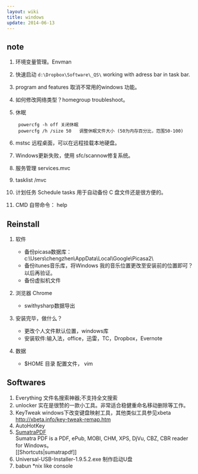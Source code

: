 ```yaml
---
layout: wiki
title: windows
update: 2014-06-13
---
```


## note
1. 环境变量管理。Envman
2. 快速启动 `d:\Dropbox\Software\_QS\` working with adress bar in task bar.
3. program and features 取消不常用的windows 功能。
4. 如何修改网络类型？homegroup troubleshoot。
5. 休眠

        powercfg -h off 关闭休眠
        powercfg /h /size 50   调整休眠文件大小 (50为内存百分比，范围50-100)

6. mstsc 远程桌面，可以在远程挂载本地硬盘。
7. Windows更新失败，使用 sfc/scannow修复系统。
8. 服务管理 services.mvc
9. tasklist /mvc
10. 计划任务 Schedule tasks 用于自动备份 C 盘文件还是很方便的。
11. CMD 自带命令： help


## Reinstall
1. 软件
   - 备份picasa数据库：c:\Users\chengzhen\AppData\Local\Google\Picasa2\ 
   - 备份itunes音乐库，将Windows 我的音乐位置更改至安装前的位置即可？以后再验证。
   - 备份虚拟机文件

2. 浏览器 Chrome
   - swithysharp数据导出

3. 安装完毕，做什么？
   - 更改个人文件默认位置，windows库
   - 安装软件:输入法，office，迅雷，TC，Dropbox，Evernote
4. 数据
   - $HOME 目录 配置文件， vim

## Softwares
1. Everything
文件名搜索神器;不支持全文搜索
2. unlocker
实在是很赞的一款小工具。非常适合稳健重命名移动删除等工作。
3. KeyTweak
windows下改变键盘映射工具，其他类似工具参见xbeta
http://xbeta.info/key-tweak-remap.htm
4. AutoHotKey
5. [SumatraPDF](http://blog.kowalczyk.info/software/sumatrapdf/free-pdf-reader.html)  
   Sumatra PDF is a PDF, ePub, MOBI, CHM, XPS, DjVu, CBZ, CBR reader for Windows。  
   [[Shortcuts|sumatrapdf]]
6. Universal-USB-Installer-1.9.5.2.exe 制作启动U盘
7. babun  \*nix like console
